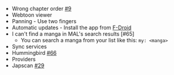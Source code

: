 * Wrong chapter order [#9](https://github.com/inorichi/tachiyomi/issues/9)
* Webtoon viewer
 * Panning - Use two fingers
* Automatic updates - Install the app from [F-Droid](https://f-droid.org/repository/browse/?fdid=eu.kanade.tachiyomi)
* I can't find a manga in MAL's search results [#65]
  * You can search a manga from your list like this: `my: <manga>`
* Sync services
 * Hummingbird [#66](https://github.com/inorichi/tachiyomi/issues/66)
* Providers
 * Japscan [#29](https://github.com/inorichi/tachiyomi/issues/29)